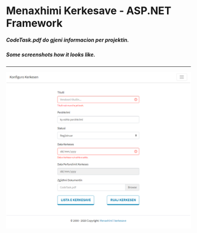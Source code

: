 <h1>Menaxhimi Kerkesave - ASP.NET Framework</h1>

<h5>CodeTask.pdf do gjeni informacion per projektin.</h5>

<h5>Some screenshots how it looks like.</h5>




<hr>

![alt text](https://github.com/donaldoazemaj/Menaxhimi-Kerkesave/blob/master/kerkesatscreen1.png?raw=true)
